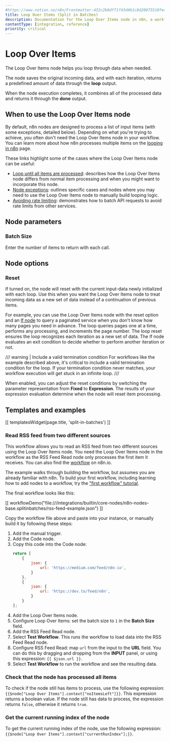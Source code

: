 ```yaml
---
#https://www.notion.so/n8n/Frontmatter-432c2b8dff1f43d4b1c8d20075510fe4
title: Loop Over Items (Split in Batches)
description: Documentation for the Loop Over Items node in n8n, a workflow automation platform. Includes guidance on usage, and links to examples.
contentType: [integration, reference]
priority: critical
---
```


# Loop Over Items

The Loop Over Items node helps you loop through data when needed.

The node saves the original incoming data, and with each iteration, returns a predefined amount of data through the **loop** output.

When the node execution completes, it combines all of the processed data and returns it through the **done** output.

## When to use the Loop Over Items node

By default, n8n nodes are designed to process a list of input items (with some exceptions, detailed below). Depending on what you're trying to achieve, you often don't need the Loop Over Items node in your workflow. You can learn more about how n8n processes multiple items on the [looping in n8n](/flow-logic/looping.md) page.

These links highlight some of the cases where the Loop Over Items node can be useful:

* [Loop until all items are processed](/flow-logic/looping.md#loop-until-all-items-are-processed): describes how the Loop Over Items node differs from normal item processing and when you might want to incorporate this node.
* [Node exceptions](/flow-logic/looping.md#node-exceptions): outlines specific cases and nodes where you may need to use the Loop Over Items node to manually build looping logic.
* [Avoiding rate limiting](/integrations/builtin/rate-limits.md): demonstrates how to batch API requests to avoid rate limits from other services.

## Node parameters

### Batch Size

Enter the number of items to return with each call.

## Node options

### Reset

If turned on, the node will reset with the current input-data newly initialized with each loop. Use this when you want the Loop Over Items node to treat incoming data as a new set of data instead of a continuation of previous items.

For example, you can use the Loop Over Items node with the reset option and an [If node](/integrations/builtin/core-nodes/n8n-nodes-base.if.md) to query a paginated service when you don't know how many pages you need in advance. The loop queries pages one at a time, performs any processing, and increments the page number. The loop reset ensures the loop recognizes each iteration as a new set of data. The If node evaluates an exit condition to decide whether to perform another iteration or not.

/// warning | Include a valid termination condition
For workflows like the example described above, it's critical to include a valid termination condition for the loop. If your termination condition never matches, your workflow execution will get stuck in an infinite loop.
///

When enabled, you can adjust the reset conditions by switching the parameter representation from **Fixed** to **Expression**. The results of your expression evaluation determine when the node will reset item processing.

## Templates and examples

<!-- see https://www.notion.so/n8n/Pull-in-templates-for-the-integrations-pages-37c716837b804d30a33b47475f6e3780 -->
[[ templatesWidget(page.title, 'split-in-batches') ]]

### Read RSS feed from two different sources

This workflow allows you to read an RSS feed from two different sources using the Loop Over Items node. You need the Loop Over Items node in the workflow as the RSS Feed Read node only processes the first item it receives. You can also find the [workflow](https://n8n.io/workflows/687-read-rss-feed-from-two-different-sources/) on n8n.io.

The example walks through building the workflow, but assumes you are already familiar with n8n. To build your first workflow, including learning how to add nodes to a workflow, try the ["first workflow" tutorial](/try-it-out/tutorial-first-workflow.md).

The final workflow looks like this:

[[ workflowDemo("file:///integrations/builtin/core-nodes/n8n-nodes-base.splitinbatches/rss-feed-example.json") ]]

Copy the workflow file above and paste into your instance, or manually build it by following these steps:

1. Add the manual trigger.
2. Add the Code node.
3. Copy this code into the Code node:
	```js
	return [
		{
			json: {
				url: 'https://medium.com/feed/n8n-io',
			}
		},
		{
			json: {
				url: 'https://dev.to/feed/n8n',
			}
		}
	];
	```
4. Add the Loop Over Items node.
5. Configure Loop Over Items: set the batch size to `1` in the **Batch Size** field.
6. Add the RSS Feed Read node.
7. Select **Test Workflow**. This runs the workflow to load data into the RSS Feed Read node.
8. Configure RSS Feed Read: map `url` from the input to the **URL** field. You can do this by dragging and dropping from the **INPUT** panel, or using this expression: `{{ $json.url }}`.
9. Select **Test Workflow** to run the workflow and see the resulting data.

### Check that the node has processed all items

To check if the node still has items to process, use the following expression: `{{$node["Loop Over Items"].context["noItemsLeft"]}}`. This expression returns a boolean value. If the node still has data to process, the expression returns `false`, otherwise it returns `true`.

### Get the current running index of the node

To get the current running index of the node, use the following expression: `{{$node["Loop Over Items"].context["currentRunIndex"];}}`.

